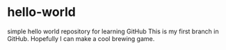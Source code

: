 # hello-world
simple hello world repository for learning GitHub
This is my first branch in GitHub. Hopefully I can make a cool brewing game.
